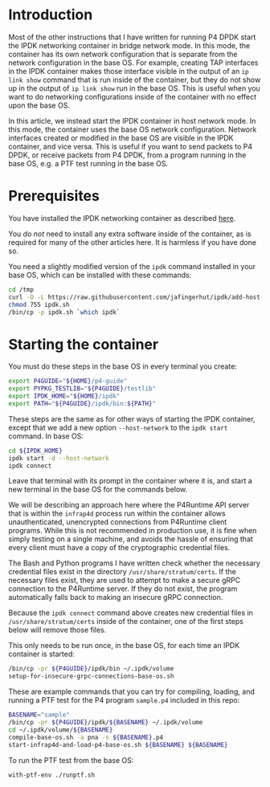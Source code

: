 # Introduction

Most of the other instructions that I have written for running P4 DPDK
start the IPDK networking container in bridge network mode.  In this
mode, the container has its own network configuration that is separate
from the network configuration in the base OS.  For example, creating
TAP interfaces in the IPDK container makes those interface visible in
the output of an `ip link show` command that is run inside of the
container, but they do not show up in the output of `ip link show` run
in the base OS.  This is useful when you want to do networking
configurations inside of the container with no effect upon the base
OS.

In this article, we instead start the IPDK container in host network
mode.  In this mode, the container uses the base OS network
configuration.  Network interfaces created or modified in the base OS
are visible in the IPDK container, and vice versa.  This is useful if
you want to send packets to P4 DPDK, or receive packets from P4 DPDK,
from a program running in the base OS, e.g. a PTF test running in the
base OS.


# Prerequisites

You have installed the IPDK networking container as described
[here](README-install-ipdk-networking-container-ubuntu-20.04-and-test.md).

You _do not_ need to install any extra software inside of the
container, as is required for many of the other articles here.  It is
harmless if you have done so.

You need a slightly modified version of the `ipdk` command installed
in your base OS, which can be installed with these commands:

```bash
cd /tmp
curl -O -L https://raw.githubusercontent.com/jafingerhut/ipdk/add-host-network-option/build/scripts/ipdk.sh
chmod 755 ipdk.sh
/bin/cp -p ipdk.sh `which ipdk`
```


# Starting the container

You must do these steps in the base OS in every terminal you create:

```bash
export P4GUIDE="${HOME}/p4-guide"
export PYPKG_TESTLIB="${P4GUIDE}/testlib"
export IPDK_HOME="${HOME}/ipdk"
export PATH="${P4GUIDE}/ipdk/bin:${PATH}"
```

These steps are the same as for other ways of starting the IPDK
container, except that we add a new option `--host-network` to the
`ipdk start` command.  In base OS:

```bash
cd ${IPDK_HOME}
ipdk start -d --host-network
ipdk connect
```

Leave that terminal with its prompt in the container where it is, and
start a new terminal in the base OS for the commands below.

We will be describing an approach here where the P4Runtime API server
that is within the `infrap4d` process run within the container allows
unauthenticated, unencrypted connections from P4Runtime client
programs.  While this is not recommended in production use, it is fine
when simply testing on a single machine, and avoids the hassle of
ensuring that every client must have a copy of the cryptographic
credential files.

The Bash and Python programs I have written check whether the
necessary credential files exist in the directory
`/usr/share/stratum/certs`.  If the necessary files exist, they are
used to attempt to make a secure gRPC connection to the P4Runtime
server.  If they do not exist, the program automatically falls back to
making an insecure gRPC connection.

Because the `ipdk connect` command above creates new credential files
in `/usr/share/stratum/certs` inside of the container, one of the
first steps below will remove those files.

This only needs to be run once, in the base OS, for each time an IPDK
container is started:
```bash
/bin/cp -pr ${P4GUIDE}/ipdk/bin ~/.ipdk/volume
setup-for-insecure-grpc-connections-base-os.sh
```

These are example commands that you can try for compiling, loading,
and running a PTF test for the P4 program `sample.p4` included in this
repo:

```bash
BASENAME="sample"
/bin/cp -pr ${P4GUIDE}/ipdk/${BASENAME} ~/.ipdk/volume
cd ~/.ipdk/volume/${BASENAME}
compile-base-os.sh -a pna -s ${BASENAME}.p4
start-infrap4d-and-load-p4-base-os.sh ${BASENAME} ${BASENAME}
```

To run the PTF test from the base OS:
```bash
with-ptf-env ./runptf.sh
```
